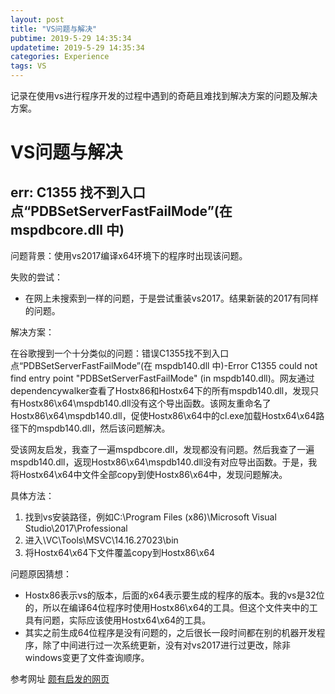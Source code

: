 ```yaml
---
layout: post
title: "VS问题与解决"
pubtime: 2019-5-29 14:35:34
updatetime: 2019-5-29 14:35:34
categories: Experience
tags: VS
---
```


记录在使用vs进行程序开发的过程中遇到的奇葩且难找到解决方案的问题及解决方案。

# VS问题与解决

## err: C1355 找不到入口点“PDBSetServerFastFailMode”(在 mspdbcore.dll 中)

问题背景：使用vs2017编译x64环境下的程序时出现该问题。

失败的尝试：
* 在网上未搜索到一样的问题，于是尝试重装vs2017。结果新装的2017有同样的问题。

解决方案：

在谷歌搜到一个十分类似的问题：错误C1355找不到入口点“PDBSetServerFastFailMode”(在 mspdb140.dll 中)-Error C1355 could not find entry point "PDBSetServerFastFailMode" (in mspdb140.dll)。网友通过dependencywalker查看了Hostx86和Hostx64下的所有mspdb140.dll，发现只有Hostx86\x64\mspdb140.dll没有这个导出函数。该网友重命名了Hostx86\x64\mspdb140.dll，促使Hostx86\x64中的cl.exe加载Hostx64\x64路径下的mspdb140.dll，然后该问题解决。

受该网友启发，我查了一遍mspdbcore.dll，发现都没有问题。然后我查了一遍mspdb140.dll，返现Hostx86\x64\mspdb140.dll没有对应导出函数。于是，我将Hostx64\x64中文件全部copy到使Hostx86\x64中，发现问题解决。

具体方法：
1. 找到vs安装路径，例如C:\Program Files (x86)\Microsoft Visual Studio\2017\Professional
2. 进入\VC\Tools\MSVC\14.16.27023\bin
3. 将Hostx64\x64下文件覆盖copy到Hostx86\x64

问题原因猜想：

* Hostx86表示vs的版本，后面的x64表示要生成的程序的版本。我的vs是32位的，所以在编译64位程序时使用Hostx86\x64的工具。但这个文件夹中的工具有问题，实际应该使用Hostx64\x64的工具。
* 其实之前生成64位程序是没有问题的，之后很长一段时间都在别的机器开发程序，除了中间进行过一次系统更新，没有对vs2017进行过更改，除非windows变更了文件查询顺序。

参考网址 [颇有启发的网页](https://developercommunity.visualstudio.com/content/problem/385816/%E9%94%99%E8%AF%AFc1355%E6%89%BE%E4%B8%8D%E5%88%B0%E5%85%A5%E5%8F%A3%E7%82%B9pdbsetserverfastfailmode%E5%9C%A8-mspdb140dll.html)